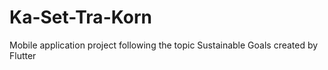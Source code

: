 # Ka-Set-Tra-Korn
Mobile application project following the topic Sustainable Goals created by Flutter
